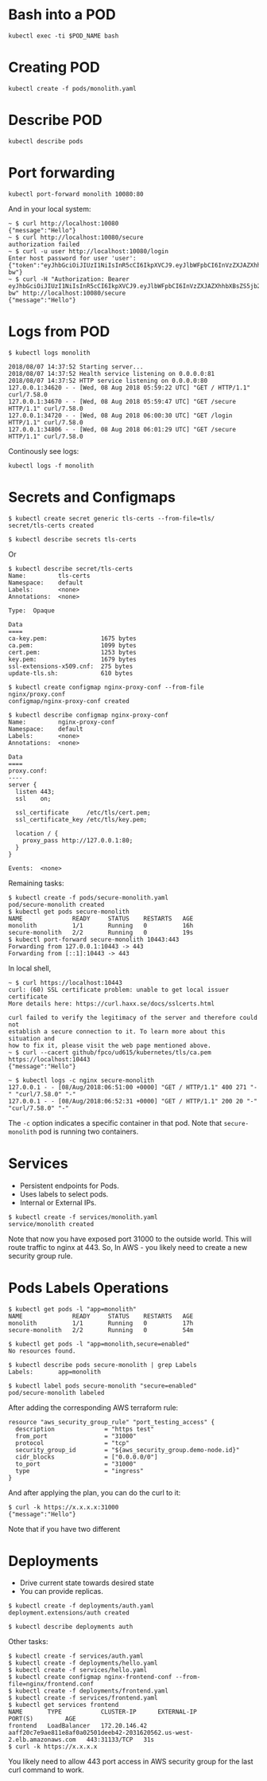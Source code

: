 # Bash into a POD

``` shellsession
kubectl exec -ti $POD_NAME bash
```

# Creating POD

``` shellsession
kubectl create -f pods/monolith.yaml
```

# Describe POD

``` shellsession
kubectl describe pods
```

# Port forwarding

``` shellsession
kubectl port-forward monolith 10080:80
```

And in your local system:

``` shellsession
~ $ curl http://localhost:10080
{"message":"Hello"}
~ $ curl http://localhost:10080/secure
authorization failed
~ $ curl -u user http://localhost:10080/login
Enter host password for user 'user':
{"token":"eyJhbGciOiJIUzI1NiIsInR5cCI6IkpXVCJ9.eyJlbWFpbCI6InVzZXJAZXhhbXBsZS5jb20iLCJleHAiOjE1MzM5NjcyMzEsImlhdCI6MTUzMzcwODAzMSwiaXNzIjoiYXV0aC5zZXJ2aWNlIiwic3ViIjoidXNlciJ9.8vDLBQZrW1sVzLCCCcT_OO8z4WBzarXWSi7rsBHj-bw"}
~ $ curl -H "Authorization: Bearer eyJhbGciOiJIUzI1NiIsInR5cCI6IkpXVCJ9.eyJlbWFpbCI6InVzZXJAZXhhbXBsZS5jb20iLCJleHAiOjE1MzM5NjcyMzEsImlhdCI6MTUzMzcwODAzMSwiaXNzIjoiYXV0aC5zZXJ2aWNlIiwic3ViIjoidXNlciJ9.8vDLBQZrW1sVzLCCCcT_OO8z4WBzarXWSi7rsBHj-bw" http://localhost:10080/secure
{"message":"Hello"}
```

# Logs from POD

``` shellsession
$ kubectl logs monolith

2018/08/07 14:37:52 Starting server...
2018/08/07 14:37:52 Health service listening on 0.0.0.0:81
2018/08/07 14:37:52 HTTP service listening on 0.0.0.0:80
127.0.0.1:34620 - - [Wed, 08 Aug 2018 05:59:22 UTC] "GET / HTTP/1.1" curl/7.58.0
127.0.0.1:34670 - - [Wed, 08 Aug 2018 05:59:47 UTC] "GET /secure HTTP/1.1" curl/7.58.0
127.0.0.1:34720 - - [Wed, 08 Aug 2018 06:00:30 UTC] "GET /login HTTP/1.1" curl/7.58.0
127.0.0.1:34806 - - [Wed, 08 Aug 2018 06:01:29 UTC] "GET /secure HTTP/1.1" curl/7.58.0
```

Continously see logs:

``` shellsession
kubectl logs -f monolith
```
# Secrets and Configmaps

``` shellsession
$ kubectl create secret generic tls-certs --from-file=tls/
secret/tls-certs created
```

``` shellsession
$ kubectl describe secrets tls-certs
```

Or

``` shellsession
$ kubectl describe secret/tls-certs
Name:         tls-certs
Namespace:    default
Labels:       <none>
Annotations:  <none>

Type:  Opaque

Data
====
ca-key.pem:               1675 bytes
ca.pem:                   1099 bytes
cert.pem:                 1253 bytes
key.pem:                  1679 bytes
ssl-extensions-x509.cnf:  275 bytes
update-tls.sh:            610 bytes
```

``` shellsession
$ kubectl create configmap nginx-proxy-conf --from-file nginx/proxy.conf
configmap/nginx-proxy-conf created
```

``` shellsession
$ kubectl describe configmap nginx-proxy-conf
Name:         nginx-proxy-conf
Namespace:    default
Labels:       <none>
Annotations:  <none>

Data
====
proxy.conf:
----
server {
  listen 443;
  ssl    on;

  ssl_certificate     /etc/tls/cert.pem;
  ssl_certificate_key /etc/tls/key.pem;

  location / {
    proxy_pass http://127.0.0.1:80;
  }
}

Events:  <none>
```

Remaining tasks:

```
$ kubectl create -f pods/secure-monolith.yaml
pod/secure-monolith created
$ kubectl get pods secure-monolith
NAME              READY     STATUS    RESTARTS   AGE
monolith          1/1       Running   0          16h
secure-monolith   2/2       Running   0          19s
$ kubectl port-forward secure-monolith 10443:443
Forwarding from 127.0.0.1:10443 -> 443
Forwarding from [::1]:10443 -> 443
```

In local shell,

```
~ $ curl https://localhost:10443
curl: (60) SSL certificate problem: unable to get local issuer certificate
More details here: https://curl.haxx.se/docs/sslcerts.html

curl failed to verify the legitimacy of the server and therefore could not
establish a secure connection to it. To learn more about this situation and
how to fix it, please visit the web page mentioned above.
~ $ curl --cacert github/fpco/ud615/kubernetes/tls/ca.pem https://localhost:10443
{"message":"Hello"}

~ $ kubectl logs -c nginx secure-monolith
127.0.0.1 - - [08/Aug/2018:06:51:00 +0000] "GET / HTTP/1.1" 400 271 "-" "curl/7.58.0" "-"
127.0.0.1 - - [08/Aug/2018:06:52:31 +0000] "GET / HTTP/1.1" 200 20 "-" "curl/7.58.0" "-"
```

The `-c` option indicates a specific container in that pod. Note that
`secure-monolith` pod is running two containers.

# Services

* Persistent endpoints for Pods.
* Uses labels to select pods.
* Internal or External IPs.

``` shellsession
$ kubectl create -f services/monolith.yaml
service/monolith created
```

Note that now you have exposed port 31000 to the outside world. This will route traffic to nginx at 443. So, In AWS - you likely need to create a new security group rule.

# Pods Labels Operations

``` shellsession
$ kubectl get pods -l "app=monolith"
NAME              READY     STATUS    RESTARTS   AGE
monolith          1/1       Running   0          17h
secure-monolith   2/2       Running   0          54m

$ kubectl get pods -l "app=monolith,secure=enabled"
No resources found.

$ kubectl describe pods secure-monolith | grep Labels
Labels:       app=monolith

$ kubectl label pods secure-monolith "secure=enabled"
pod/secure-monolith labeled
```

After adding the corresponding AWS terraform rule:

``` terra
resource "aws_security_group_rule" "port_testing_access" {
  description              = "https test"
  from_port                = "31000"
  protocol                 = "tcp"
  security_group_id        = "${aws_security_group.demo-node.id}"
  cidr_blocks              = ["0.0.0.0/0"]
  to_port                  = "31000"
  type                     = "ingress"
}
```

And after applying the plan, you can do the curl to it:

```
$ curl -k https://x.x.x.x:31000
{"message":"Hello"}
```

Note that if you have two different 

# Deployments

* Drive current state towards desired state
* You can provide replicas.

``` terra
$ kubectl create -f deployments/auth.yaml
deployment.extensions/auth created

$ kubectl describe deployments auth
```

Other tasks:

``` shellsession
$ kubectl create -f services/auth.yaml
$ kubectl create -f deployments/hello.yaml
$ kubectl create -f services/hello.yaml
$ kubectl create configmap nginx-frontend-conf --from-file=nginx/frontend.conf
$ kubectl create -f deployments/frontend.yaml
$ kubectl create -f services/frontend.yaml
$ kubectl get services frontend
NAME       TYPE           CLUSTER-IP      EXTERNAL-IP                                                               PORT(S)         AGE
frontend   LoadBalancer   172.20.146.42   aaff20c7e9ae811e8af0a02501deeb42-2031620562.us-west-2.elb.amazonaws.com   443:31133/TCP   31s
$ curl -k https://x.x.x.x
```

You likely need to allow 443 port access in AWS security group for the last curl command to work.

